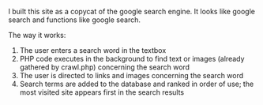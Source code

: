 I built this site as a copycat of the google search engine. It looks like google search and functions like google search.

The way it works:

1. The user enters a search word in the textbox
2. PHP code executes in the background to find text or images (already gathered by crawl.php) concerning the search word
3. The user is directed to links and images concerning the search word
4. Search terms are added to the database and ranked in order of use; the most visited site appears first in the search results
